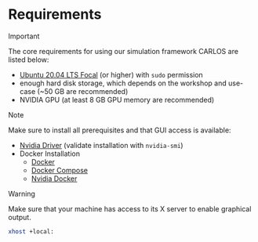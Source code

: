 # Requirements

> [!IMPORTANT]  
> The core requirements for using our simulation framework CARLOS are listed below:
> - [Ubuntu 20.04 LTS Focal](https://ubuntu.com/download/desktop) (or higher) with `sudo` permission
> - enough hard disk storage, which depends on the workshop and use-case (~50 GB are recommended)
> - NVIDIA GPU (at least 8 GB GPU memory are recommended)

> [!NOTE]  
> Make sure to install all prerequisites and that GUI access is available: 
> - [Nvidia Driver](https://ubuntu.com/server/docs/nvidia-drivers-installation) (validate installation with `nvidia-smi`)
> - Docker Installation
>     - [Docker](https://www.digitalocean.com/community/tutorials/how-to-install-and-use-docker-on-ubuntu-22-04)
>     - [Docker Compose](https://www.digitalocean.com/community/tutorials/how-to-install-and-use-docker-compose-on-ubuntu-22-04)
>     - [Nvidia Docker](https://github.com/NVIDIA/nvidia-docker)

> [!WARNING]  
> Make sure that your machine has access to its X server to enable graphical output.
> ```bash
> xhost +local:
> ```
